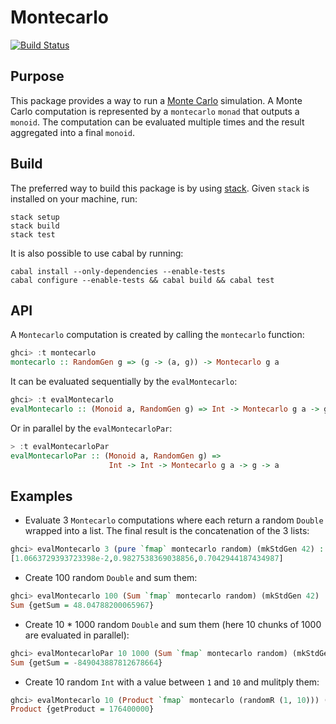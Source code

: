 Montecarlo
====
[![Build Status](https://secure.travis-ci.org/dlgd/montecarlo.svg)](http://travis-ci.org/dlgd/montecarlo)


Purpose
----

This package provides a way to run a
[Monte Carlo](https://en.wikipedia.org/wiki/Monte_Carlo_method) simulation. A
Monte Carlo computation is represented by a `montecarlo` `monad` that outputs a
`monoid`. The computation can be evaluated multiple times and the result
aggregated into a final `monoid`.


Build
----

The preferred way to build this package is by using
[stack](http://www.haskellstack.org). Given `stack` is installed on your
machine, run:

    stack setup
    stack build
    stack test

It is also possible to use cabal by running:

    cabal install --only-dependencies --enable-tests
    cabal configure --enable-tests && cabal build && cabal test


API
----

A `Montecarlo` computation is created by calling the `montecarlo` function:
```haskell
ghci> :t montecarlo
montecarlo :: RandomGen g => (g -> (a, g)) -> Montecarlo g a
```

It can be evaluated sequentially by the `evalMontecarlo`:
```haskell
ghci> :t evalMontecarlo
evalMontecarlo :: (Monoid a, RandomGen g) => Int -> Montecarlo g a -> g -> a
```

Or in parallel by the `evalMontecarloPar`:
```haskell
> :t evalMontecarloPar
evalMontecarloPar :: (Monoid a, RandomGen g) =>
                      Int -> Int -> Montecarlo g a -> g -> a
```


Examples
----

* Evaluate 3 `Montecarlo` computations where each return a random `Double` wrapped
into a list. The final result is the concatenation of the 3 lists:
```haskell
ghci> evalMontecarlo 3 (pure `fmap` montecarlo random) (mkStdGen 42) :: [Double]
[1.0663729393723398e-2,0.9827538369038856,0.7042944187434987]
```

* Create 100 random `Double` and sum them:
```haskell
ghci> evalMontecarlo 100 (Sum `fmap` montecarlo random) (mkStdGen 42) :: Sum Double
Sum {getSum = 48.04788200065967}
```

* Create 10 * 1000 random `Double` and sum them (here 10 chunks of 1000 are
evaluated in parallel):
```haskell
ghci> evalMontecarloPar 10 1000 (Sum `fmap` montecarlo random) (mkStdGen 42) :: Sum Int
Sum {getSum = -849043887812678664}
```

* Create 10 random `Int` with a value between `1` and `10` and mulitply them:
```haskell
ghci> evalMontecarlo 10 (Product `fmap` montecarlo (randomR (1, 10))) (mkStdGen 42) :: Product Int
Product {getProduct = 176400000}
```


